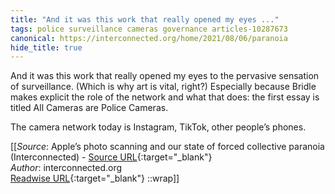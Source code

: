 ```yaml
---
title: "And it was this work that really opened my eyes ..."
tags: police surveillance cameras governance articles-10287673
canonical: https://interconnected.org/home/2021/08/06/paranoia
hide_title: true
---
```


And it was this work that really opened my eyes to the pervasive sensation of surveillance. (Which is why art is vital, right?) Especially because Bridle makes explicit the role of the network and what that does: the first essay is titled All Cameras are Police Cameras.

The camera network today is Instagram, TikTok, other people’s phones.


[[_Source_: Apple’s photo scanning and our state of forced collective paranoia (Interconnected) - [Source URL](https://interconnected.org/home/2021/08/06/paranoia){:target="_blank"}<br>
_Author_: interconnected.org<br>
[Readwise URL](https://readwise.io/open/209723563){:target="_blank"}
::wrap]]